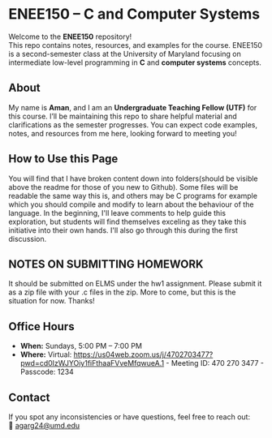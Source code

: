 # ENEE150 – C and Computer Systems

Welcome to the **ENEE150** repository!  
This repo contains notes, resources, and examples for the course. ENEE150 is a second-semester class at the University of Maryland focusing on intermediate low-level programming in **C** and **computer systems** concepts.

## About
My name is **Aman**, and I am an **Undergraduate Teaching Fellow (UTF)** for this course. I’ll be maintaining this repo to share helpful material and clarifications as the semester progresses. You can expect code examples, notes, and resources from me here, looking forward to meeting you!

## How to Use this Page
You will find that I have broken content down into folders(should be visible above the readme for those of you new to Github). Some files will be readable the same way this is, and others may be C programs for example which you should compile and modify to learn about the behaviour of the language. In the beginning, I'll leave comments to help guide this exploration, but students will find themselves exceling as they take this initiative into their own hands. I'll also go through this during the first discussion.

## NOTES ON SUBMITTING HOMEWORK
It should be submitted on ELMS under the hw1 assignment. Please submit it as a zip file with your .c files in the zip. More to come, but this is the situation for now. Thanks!

## Office Hours
- **When:** Sundays, 5:00 PM – 7:00 PM  
- **Where:** Virtual: https://us04web.zoom.us/j/4702703477?pwd=cd0IzWJYOiy1fiFthaaFVveMfqwueA.1
              - Meeting ID: 470 270 3477
              - Passcode: 1234

## Contact
If you spot any inconsistencies or have questions, feel free to reach out:  
📧 [agarg24@umd.edu](mailto:agarg24@umd.edu)
